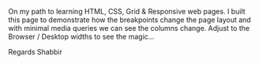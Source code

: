 

On my path to learning HTML, CSS, Grid & Responsive web pages. 
I built this page to demonstrate how the breakpoints change the page layout and with minimal media queries we can see the columns change.
Adjust to the Browser / Desktop widths to see the magic...

Regards
Shabbir

